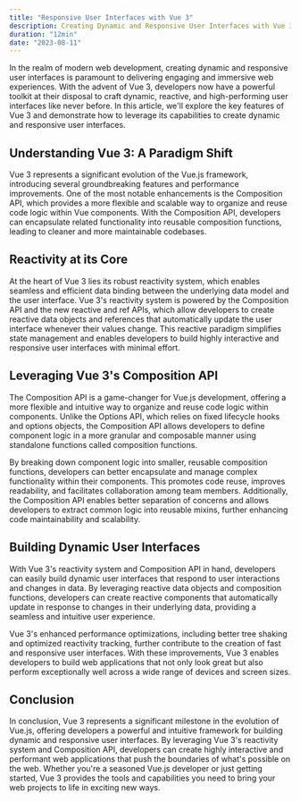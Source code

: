 ```yaml
---
title: "Responsive User Interfaces with Vue 3"
description: Creating Dynamic and Responsive User Interfaces with Vue 3
duration: "12min"
date: "2023-08-11"
---
```


In the realm of modern web development, creating dynamic and responsive user interfaces is paramount to delivering engaging and immersive web experiences. With the advent of Vue 3, developers now have a powerful toolkit at their disposal to craft dynamic, reactive, and high-performing user interfaces like never before. In this article, we'll explore the key features of Vue 3 and demonstrate how to leverage its capabilities to create dynamic and responsive user interfaces.

## Understanding Vue 3: A Paradigm Shift

Vue 3 represents a significant evolution of the Vue.js framework, introducing several groundbreaking features and performance improvements. One of the most notable enhancements is the Composition API, which provides a more flexible and scalable way to organize and reuse code logic within Vue components. With the Composition API, developers can encapsulate related functionality into reusable composition functions, leading to cleaner and more maintainable codebases.

## Reactivity at its Core

At the heart of Vue 3 lies its robust reactivity system, which enables seamless and efficient data binding between the underlying data model and the user interface. Vue 3's reactivity system is powered by the Composition API and the new reactive and ref APIs, which allow developers to create reactive data objects and references that automatically update the user interface whenever their values change. This reactive paradigm simplifies state management and enables developers to build highly interactive and responsive user interfaces with minimal effort.

## Leveraging Vue 3's Composition API

The Composition API is a game-changer for Vue.js development, offering a more flexible and intuitive way to organize and reuse code logic within components. Unlike the Options API, which relies on fixed lifecycle hooks and options objects, the Composition API allows developers to define component logic in a more granular and composable manner using standalone functions called composition functions.

By breaking down component logic into smaller, reusable composition functions, developers can better encapsulate and manage complex functionality within their components. This promotes code reuse, improves readability, and facilitates collaboration among team members. Additionally, the Composition API enables better separation of concerns and allows developers to extract common logic into reusable mixins, further enhancing code maintainability and scalability.

## Building Dynamic User Interfaces

With Vue 3's reactivity system and Composition API in hand, developers can easily build dynamic user interfaces that respond to user interactions and changes in data. By leveraging reactive data objects and composition functions, developers can create reactive components that automatically update in response to changes in their underlying data, providing a seamless and intuitive user experience.

Vue 3's enhanced performance optimizations, including better tree shaking and optimized reactivity tracking, further contribute to the creation of fast and responsive user interfaces. With these improvements, Vue 3 enables developers to build web applications that not only look great but also perform exceptionally well across a wide range of devices and screen sizes.

## Conclusion

In conclusion, Vue 3 represents a significant milestone in the evolution of Vue.js, offering developers a powerful and intuitive framework for building dynamic and responsive user interfaces. By leveraging Vue 3's reactivity system and Composition API, developers can create highly interactive and performant web applications that push the boundaries of what's possible on the web. Whether you're a seasoned Vue.js developer or just getting started, Vue 3 provides the tools and capabilities you need to bring your web projects to life in exciting new ways.
